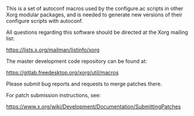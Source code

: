 This is a set of autoconf macros used by the configure.ac scripts in
other Xorg modular packages, and is needed to generate new versions
of their configure scripts with autoconf.

All questions regarding this software should be directed at the
Xorg mailing list:

  https://lists.x.org/mailman/listinfo/xorg

The master development code repository can be found at:

  https://gitlab.freedesktop.org/xorg/util/macros

Please submit bug reports and requests to merge patches there.

For patch submission instructions, see:

  https://www.x.org/wiki/Development/Documentation/SubmittingPatches

